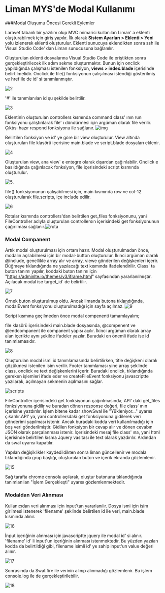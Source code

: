 # **Liman MYS'de Modal Kullanımı**

###Modal Oluşumu Öncesi Gerekli Eylemler

Laravef tabanlı bir yazılım olup MVC mimarisi kullanılan Liman' a eklenti oluşturabilmek için giriş yapılır. İlk olarak **Sistem Ayarları > Eklenti > Yeni** yolu izlenerek eklenti oluşturulur. Eklenti sunucuya eklendikten sonra ssh ile Visual Studio Code' dan Liman sunucusuna bağlanılır.  

Oluşturulan eklenti dosyalarına Visual Studio Code ile eriştikten sonra gerçekleştirilecek ilk adım sekme oluşturmaktır. Bunun için onclick yapıldığında çalışması istenilen fonksiyon, **views > index.blade** içerisinde belirtilmelidir. Onclick ile file() fonksiyonun çalışılması istendiği gösterilmiş ve href ile de id' si tanımlanmıştır.

![2](C:\Users\Merve\OneDrive\Desktop\liman\2.png)

'#' ile tanımlanılan id şu şekilde belirtilir.

![3](C:\Users\Merve\OneDrive\Desktop\liman\3.png)

Eklentinin oluşturulan controllers kısmında command class' ının run fonksiyonu çalıştırılarak file' ı döndürmesi için argüman olarak file verilir. Çıktısı hazır respond fonksiyonu ile sağlanır. ![img](file:///C:/Users/Merve/OneDrive/Desktop/liman/13.png?lastModify=1628442134)

Belirtilen fonksiyon ve id' ye göre bir view oluşturulur.  View altında oluşturulan file klasörü içerisine main.blade ve script.blade dosyaları eklenir.

![4](C:\Users\Merve\OneDrive\Desktop\liman\4.png)

Oluşturulan view, ana view' e entegre olarak dışardan çağırılabilir. Onclick e basıldığında çağırılacak fonksiyon, file içerisindeki script kısmında oluşturulur.

![5.](C:\Users\Merve\OneDrive\Desktop\liman\5..png)

file() fonksiyonunun çalışabilmesi için, main kısmında row ve col-12 oluşturularak file.scripts, içe include edilir.

![6](C:\Users\Merve\OneDrive\Desktop\liman\6.png)

Rotalar kısmında controllers'dan belirtilen get_files fonksiyonunu, yani FileController adıyla oluşturulan controllersın içerisindeki get fonksiyonunun çağırılması sağlanır.![rota](C:\Users\Merve\OneDrive\Desktop\liman\rota.png)

### Modal Companent

Artık modal oluşturulması için ortam hazır. Modal oluşturulmadan önce, modalın açılabilmesi için bir modal-button oluşturulur. İkinci argüman olarak @include, genellikle array alır ve array, viewe gönderilen değişkenleri içerir. Düğmeye tıklandığında ne yazılacağı text kısmında ifadelendirilir. Class' ta buton tanımı yapılır, koddaki buton tanımı için "https://adminlte.io/themes/v3/iframe.html" sayfasından yararlanılmıştır. Açılacak modal ise target_id' de belirtilir. 

![7](C:\Users\Merve\OneDrive\Desktop\liman\7.png)

Örnek buton oluşturulmuş oldu. Ancak limanda butona tıklandığında, modalEvent fonksiyonu oluşturulmadığı için sayfa açılmaz. ![9](C:\Users\Merve\OneDrive\Desktop\liman\9.png)

Script kısmına geçilmeden önce modal compenenti tamamlayalım;

file klasörü içerisindeki main.blade dosyasında, @compenent ve @endcompanent ile companent yapısı açılır. İkinci argüman olarak array alan içerikte aynı şekilde ifadeler yazılır. Buradaki en önemli ifade ise id tanımlamasıdır.

![8](C:\Users\Merve\OneDrive\Desktop\liman\8.png)

Oluşturulan modal ismi id tanımlamasında belirtilirken, title değişkeni olarak gözükmesi istenilen isim verilir. Footer tanımlaması yine array şeklinde class, onclick ve text değişkenlerini içerir. Buradaki onclick, tıklandığında gereken işlemleri ifade eder ve createFileEvent fonksiyonu javascriptte yazılarak, açılmayan sekmenin açılmasını sağlar.

![scripts](C:\Users\Merve\OneDrive\Desktop\liman\scripts.png)

FileController içerisindeki get fonksiyonun çağırılmasında; API' daki get_files fonksiyonuna gidilir ve buradan dönen response değeri, file class' ının içerisine yazdırılır. İşlem bitene kadar showSwal ile "Yükleniyor..." uyarısı çıkarılır.API' ya, yani controllersdaki get fonksiyonuna gidilerek veri gönderimi yapılması istenir. Ancak buradaki kodda veri kullanılmadığı için boş veri gönderilmiştir. Gidilen fonksiyon bir cevap alır ve dönen cevabın JSON olarak parçalanması istenir. İçerisindeki mesaj file class' ına, yani html içerisinde belirtilen kısma Jquery vasıtası ile text olarak yazdırılır. Ardından da swal uyarısı kapatılır.

Yapılan değişiklikler kaydedildikten sonra liman güncellenir ve modala tıklandığında grup başlığı, oluşturulan buton ve içerik ekranda gözlemlenir.

![15](C:\Users\Merve\OneDrive\Desktop\liman\15.png)

Sağ tarafta chrome consolu açılarak, oluştur butonuna tıklandığında tanımlanılan "İşlem Gerçekleşti" uyarısı gözlemlenmektedir.

### Modaldan Veri Alınması

Kullanıcıdan veri alınması için input'tan yararlanılır. Dosya ismi için isim girilmesi istenerek 'filename' şeklinde belirtilen id ile veri, main.blade kısmında alınır.

![16](C:\Users\Merve\OneDrive\Desktop\liman\16.png)

İnput içeriğinin alınması için javascriptte jquery ile modal id' si alınır. 'filename' id' li input'un içeriğinin alınması istenmektedir. Bu yüzden yazılan kodda da belirtildiği gibi, filename isimli id' ye sahip input'un value değeri alınır.

![17](C:\Users\Merve\OneDrive\Desktop\liman\17.png)

Sonrasında da Swal.fire ile verinin alınıp alınmadığı gözlemlenir. Bu işlem console.log ile de gerçekleştirilebilir.

![18](C:\Users\Merve\OneDrive\Desktop\liman\18.png)